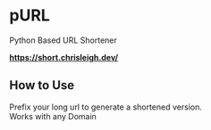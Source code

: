 # pURL
Python Based URL Shortener 

**https://short.chrisleigh.dev/**

## How to Use
Prefix your long url to generate a shortened version.<br>
Works with any Domain

